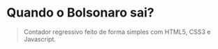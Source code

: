 # Quando o Bolsonaro sai?

> Contador regressivo feito de forma simples com HTML5, CSS3 e Javascript.
